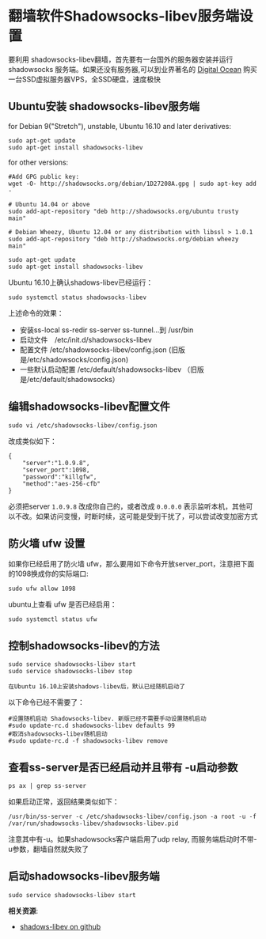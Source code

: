 翻墙软件Shadowsocks-libev服务端设置
===============================

要利用 shadowsocks-libev翻墙，首先要有一台国外的服务器安装并运行shadowsocks 服务端。如果还没有服务器,可以到业界著名的 [Digital Ocean](https://m.do.co/c/89497bd485e0) 购买一台SSD虚拟服务器VPS，全SSD硬盘，速度极快

Ubuntu安装 shadowsocks-libev服务端
--------

for Debian 9("Stretch"), unstable, Ubuntu 16.10 and later derivatives:

    sudo apt-get update
    sudo apt-get install shadowsocks-libev

for other versions:

    #Add GPG public key:
    wget -O- http://shadowsocks.org/debian/1D27208A.gpg | sudo apt-key add -

    # Ubuntu 14.04 or above
    sudo add-apt-repository "deb http://shadowsocks.org/ubuntu trusty main"

    # Debian Wheezy, Ubuntu 12.04 or any distribution with libssl > 1.0.1
    sudo add-apt-repository "deb http://shadowsocks.org/debian wheezy main"

    sudo apt-get update
    sudo apt-get install shadowsocks-libev

Ubuntu 16.10上确认shadows-libev已经运行：

    sudo systemctl status shadowsocks-libev

上述命令的效果：

- 安装ss-local ss-redir ss-server ss-tunnel...到 /usr/bin
- 启动文件　/etc/init.d/shadowsocks-libev
- 配置文件 /etc/shadowsocks-libev/config.json (旧版是/etc/shadowsocks/config.json)
- 一些默认启动配置 /etc/default/shadowsocks-libev （旧版是/etc/default/shadowsocks）

编辑shadowsocks-libev配置文件
--------

    sudo vi /etc/shadowsocks-libev/config.json

改成类似如下：

    {
        "server":"1.0.9.8",
        "server_port":1098,
        "password":"killgfw",
        "method":"aes-256-cfb"
    }

必须把server `1.0.9.8` 改成你自己的，或者改成 `0.0.0.0` 表示监听本机，其他可以不改。如果访问变慢，时断时续，这可能是受到干扰了，可以尝试改变加密方式

防火墙 ufw 设置
--------

如果你已经启用了防火墙 ufw，那么要用如下命令开放server_port，注意把下面的1098换成你的实际端口:

    sudo ufw allow 1098

ubuntu上查看 ufw 是否已经启用：

    sudo systemctl status ufw


控制shadowsocks-libev的方法
--------

    sudo service shadowsocks-libev start
    sudo service shadowsocks-libev stop

    在Ubuntu 16.10上安装shadows-libev后，默认已经随机启动了

以下命令已经不需要了：

    #设置随机启动 Shadowsocks-libev. 新版已经不需要手动设置随机启动
    #sudo update-rc.d shadowsocks-libev defaults 99
    #取消shadowsocks-libev随机启动
    #sudo update-rc.d -f shadowsocks-libev remove

查看ss-server是否已经启动并且带有 -u启动参数
--------

    ps ax | grep ss-server

如果启动正常，返回结果类似如下：

    /usr/bin/ss-server -c /etc/shadowsocks-libev/config.json -a root -u -f /var/run/shadowsocks-libev/shadowsocks-libev.pid

注意其中有-u。如果shadowsocks客户端启用了udp relay, 而服务端启动时不带-u参数，翻墙自然就失败了

启动shadowsocks-libev服务端
--------

    sudo service shadowsocks-libev start

**相关资源**:

- [shadows-libev on github](https://github.com/shadowsocks/shadowsocks-libev)
